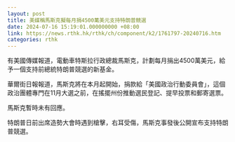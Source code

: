 ```yaml
---
layout: post
title: 美媒稱馬斯克擬每月捐4500萬美元支持特朗普競選
date: 2024-07-16 15:19:01.000000000 +08:00
link: https://news.rthk.hk/rthk/ch/component/k2/1761797-20240716.htm
categories: rthk
---
```


有美國傳媒報道，電動車特斯拉行政總裁馬斯克，計劃每月捐出4500萬美元，給予一個支持前總統特朗普競選的新基金。

華爾街日報報道，馬斯克將在本月起開始，捐款給「美國政治行動委員會」，這個政治團體專門在11月大選之前，在搖擺州份推動選民登記、提早投票和郵寄選票。

馬斯克暫時未有回應。

特朗普日前出席造勢大會時遇到槍擊，右耳受傷，馬斯克事發後公開宣布支持特朗普競選。
